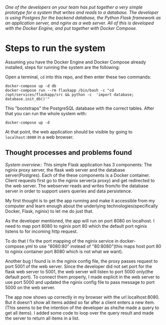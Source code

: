 

*One of the developers on your team has put together a very simple prototype for a system that writes and reads to a database. The developer is using Postgres for the backend database, the Python Flask framework as an application server, and nginx as a web server. All of this is developed with the Docker Engine, and put together with Docker Compose.* 

# Steps to run the system

Assuming you have the Docker Engine and Docker Compose already installed, steps for running the system are the following: 

Open a terminal, `cd` into this repo, and then enter these two commands:

    docker-compose up -d db
    docker-compose run --rm flaskapp /bin/bash -c "cd /opt/services/flaskapp/src && python -c  'import database; database.init_db()'"

This "bootstraps" the PostgreSQL database with the correct tables. After that you can run the whole system with:

    docker-compose up -d

At that point, the web application should be visible by going to `localhost:8080` in a web browser. 

## Thought processes and problems found
*System overview.*: This simple Flask application has 3 components: The nginix proxy server, the flask web server and the database server(Postgres). Each of the these components is a Docker container. Client requests first go to the nginix server(a proxy) and get redirected to the web server. The webserver reads and writes from/to the database server in order to support users queries and data persistence.

My first thought is to get the app running and make it accessible from my computer and learn enough about the underlying technologies(specifically Docker, Flask, nginix) to let me do just that. 

As the developer mentioned, the app will run on port 8080 on localhost. I need to map port 8080 to nginix port 80 which the default port nginix listens to for incoming http request.

To do that I fix the port mapping of the nginix service in docker-compose.yml to use "8080:80" instead of "80:8080"(this maps host port 80 to nginix container port 8080 which is not what we want). 

Another bug I found is in the nginix config file, the proxy passes request to port 5001 of the web server. Since the developer did not set port for the flask web server to 5001, the web server will listen to port 5000 only(the default port). To connect them properly, I made explicit in the web server to use port 5000 and updated the nginix config file to pass message to port 5000 on the web server.

The app now shows up correctly in my browser with the url localhost:8080. But it doesn't show all items added so far after a client enters a new item. (This seems to be the intention of the developer as she/he made a query to get all items). I added some code to loop over the query result and made the server to return all items in a list. 
